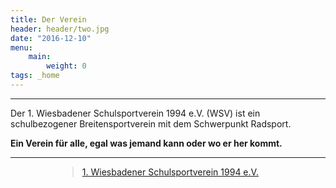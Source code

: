 ```yaml
---
title: Der Verein
header: header/two.jpg
date: "2016-12-10"
menu: 
    main:
        weight: 0
tags: _home
---
```


<div id="fb-root"></div>
<script>
	(function(d, s, id) {
	  var js, fjs = d.getElementsByTagName(s)[0];
	  if (d.getElementById(id)) return;
	  js = d.createElement(s); js.id = id;
	  js.src = "//connect.facebook.net/de_DE/sdk.js#xfbml=1&version=v2.8";
	  fjs.parentNode.insertBefore(js, fjs);
	}(document, 'script', 'facebook-jssdk'));
</script>


<hr>

<span class="slogan">Der 1. Wiesbadener Schulsportverein 1994 e.V. (WSV) ist ein schulbezogener Breitensportverein mit dem Schwerpunkt Radsport.</span>

<span class="slogan"><strong>Ein Verein für alle, egal was jemand kann oder wo er her kommt.</strong></span>

<hr>

<div class="fb-page" data-href="https://www.facebook.com/schulsportverein" data-tabs="timeline" data-width="500" data-small-header="true" data-adapt-container-width="true" data-hide-cover="true" data-show-facepile="false" style="margin-left: 75px;"><blockquote cite="https://www.facebook.com/schulsportverein" class="fb-xfbml-parse-ignore"><a href="https://www.facebook.com/schulsportverein">1. Wiesbadener Schulsportverein 1994 e.V.</a></blockquote></div>
